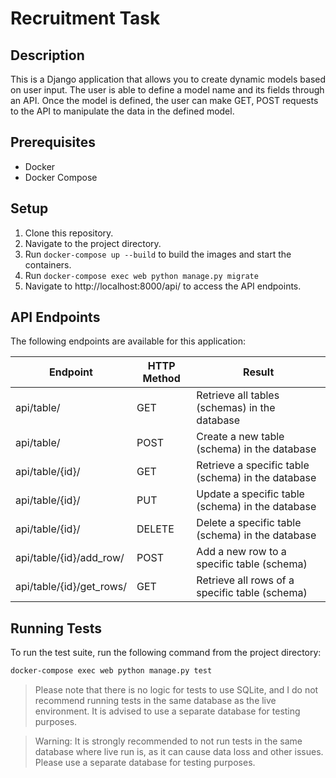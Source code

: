 # Recruitment Task

## Description

This is a Django application that allows you to create dynamic models based on user input. The user is able to define a model name and its fields through an API. Once the model is defined, the user can make GET, POST requests to the API to manipulate the data in the defined model.

## Prerequisites

- Docker
- Docker Compose

## Setup

1. Clone this repository.
2. Navigate to the project directory.
3. Run `docker-compose up --build` to build the images and start the containers.
4. Run `docker-compose exec web python manage.py migrate`
5. Navigate to http://localhost:8000/api/ to access the API endpoints.

## API Endpoints

The following endpoints are available for this application:

| Endpoint                             | HTTP Method | Result                                           |
|--------------------------------------|-------------|--------------------------------------------------|
| api/table/                           | GET         | Retrieve all tables (schemas) in the database     |
| api/table/                           | POST        | Create a new table (schema) in the database       |
| api/table/{id}/                      | GET         | Retrieve a specific table (schema) in the database|
| api/table/{id}/                      | PUT         | Update a specific table (schema) in the database  |
| api/table/{id}/                      | DELETE      | Delete a specific table (schema) in the database  |
| api/table/{id}/add_row/              | POST        | Add a new row to a specific table (schema)         |
| api/table/{id}/get_rows/             | GET         | Retrieve all rows of a specific table (schema)     |

## Running Tests

To run the test suite, run the following command from the project directory:

```bash
docker-compose exec web python manage.py test
```

>Please note that there is no logic for tests to use SQLite, and I do not recommend running tests in the same database as the live environment. It is advised to use a separate database for testing purposes.

> Warning: It is strongly recommended to not run tests in the same database where live run is, as it can cause data loss and other issues. Please use a separate database for testing purposes.